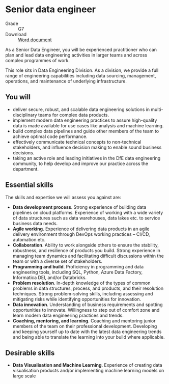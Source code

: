 # Senior data engineer

<dl class="govuk-summary-list">
  <div class="govuk-summary-list__row">
    <dt class="govuk-summary-list__key">
      Grade
    </dt>
    <dd class="govuk-summary-list__value">
      G7
    </dd>
  </div>
   <div class="govuk-summary-list__row" data-ignore="true">
    <dt class="govuk-summary-list__key">
      Download
    </dt>
    <dd class="govuk-summary-list__value">
      <a href="word">Word document</a>
    </dd>
  </div></dl>

As a Senior Data Engineer, you will be experienced practitioner who can plan and lead data engineering activities in larger teams and across complex programmes of work. 

This role sits in Data Engineering Division. As a division, we provide a full range of engineering capabilities including data sourcing, management, operations, and maintenance of underlying infrastructure.

## You will

- deliver secure, robust, and scalable data engineering solutions in multi-disciplinary teams for complex data products. 
- implement modern data engineering practices to assure high-quality data is made available for use cases like analysis and machine learning.
- build complex data pipelines and guide other members of the team to achieve optimal code performance.
- effectively communicate technical concepts to non-technical stakeholders, and influence decision making to enable sound business decisions.
- taking an active role and leading initiatives in the DfE data engineering community, to help develop and improve our practice across the department.



## Essential skills 

The skills and expertise we will assess you against are:

- **Data development process**. Strong experience of building data pipelines on cloud platforms. Experience of working with a wide variety of data structures such as data warehouses, data lakes etc. to service business data needs.
- **Agile working**. Experience of delivering data products in an agile delivery environment through DevOps working practices – CI/CD, automation etc.
- **Collaboration**. Ability to work alongside others to ensure the stability, robustness, and resilience of products you build. Strong experience in managing team dynamics and facilitating difficult discussions within the team or with a diverse set of stakeholders.
- **Programming and build**. Proficiency in programming and data engineering tools, including SQL, Python, Azure Data Factory, Informatica DEI, and/or Databricks.
- **Problem resolution**. In-depth knowledge of the types of common problems in data structures, process, and products, and their resolution techniques. Strong problem-solving skills, including assessing and mitigating risks while identifying opportunities for innovation.
- **Data innovation**. Understanding of business requirements and spotting opportunities to innovate. Willingness to step out of comfort zone and learn modern data engineering practices and trends.
- **Coaching, mentoring, and learning**. Coaching and mentoring junior members of the team on their professional development. Developing and keeping yourself up to date with the latest data engineering trends and being able to translate the learning into your build where applicable.



## Desirable skills

- **Data Visualisation and Machine Learning**. Experience of creating data visualisation products and/or implementing machine learning models on large scale
